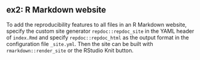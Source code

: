 ## ex2: R Markdown website

To add the reproducibility features to all files in an R Markdown website,
specify the custom site generator `repdoc::repdoc_site` in the YAML header of
`index.Rmd` and specify `repdoc::repdoc_html` as the output format in the
configuration file `_site.yml`. Then the site can be built with
`rmarkdown::render_site` or the RStudio Knit button.
